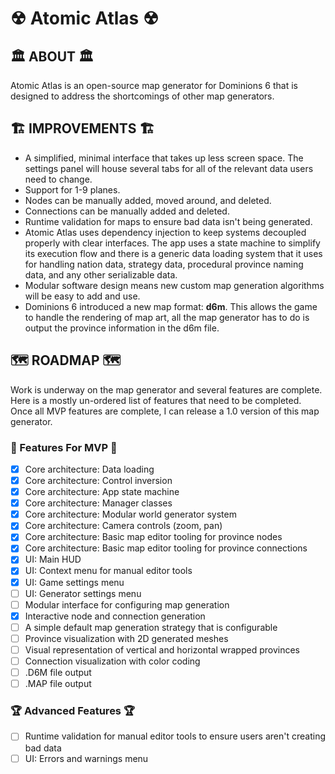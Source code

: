 # ☢ Atomic Atlas ☢

## 🏛 ABOUT 🏛

Atomic Atlas is an open-source map generator for Dominions 6 that is designed to address the shortcomings of other map generators.

## 🏗 IMPROVEMENTS 🏗

* A simplified, minimal interface that takes up less screen space. The settings panel will house several tabs for all of the relevant data users need to change.
* Support for 1-9 planes.
* Nodes can be manually added, moved around, and deleted.
* Connections can be manually added and deleted.
* Runtime validation for maps to ensure bad data isn't being generated.
* Atomic Atlas uses dependency injection to keep systems decoupled properly with clear interfaces. The app uses a state machine to simplify its execution flow and there is a generic data loading system that it uses for handling nation data, strategy data, procedural province naming data, and any other serializable data.
* Modular software design means new custom map generation algorithms will be easy to add and use.
* Dominions 6 introduced a new map format: **d6m**. This allows the game to handle the rendering of map art, all the map generator has to do is output the province information in the d6m file.

## 🗺 ROADMAP 🗺

Work is underway on the map generator and several features are complete. Here is a mostly un-ordered list of features that need to be completed. Once all MVP features are complete, I can release a 1.0 version of this map generator.

### 🏅 Features For MVP 🏅

- [x] Core architecture: Data loading
- [x] Core architecture: Control inversion
- [x] Core architecture: App state machine
- [x] Core architecture: Manager classes
- [x] Core architecture: Modular world generator system
- [x] Core architecture: Camera controls (zoom, pan)
- [x] Core architecture: Basic map editor tooling for province nodes
- [x] Core architecture: Basic map editor tooling for province connections
- [x] UI: Main HUD
- [x] UI: Context menu for manual editor tools
- [x] UI: Game settings menu
- [ ] UI: Generator settings menu
- [ ] Modular interface for configuring map generation
- [x] Interactive node and connection generation
- [ ] A simple default map generation strategy that is configurable
- [ ] Province visualization with 2D generated meshes
- [ ] Visual representation of vertical and horizontal wrapped provinces
- [ ] Connection visualization with color coding
- [ ] .D6M file output
- [ ] .MAP file output

### 🏆 Advanced Features 🏆

- [ ] Runtime validation for manual editor tools to ensure users aren't creating bad data
- [ ] UI: Errors and warnings menu

